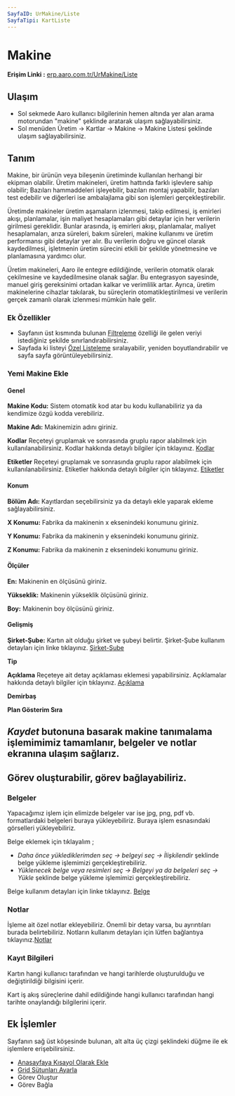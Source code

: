 ```yaml
---
SayfaID: UrMakine/Liste
SayfaTipi: KartListe
---
```


# Makine

**Erişim Linki :** [erp.aaro.com.tr/UrMakine/Liste](erp.aaro.com.tr/UrMakine/Liste)

## Ulaşım 

- Sol sekmede Aaro kullanıcı bilgilerinin hemen altında yer alan arama motorundan "makine" şeklinde aratarak ulaşım sağlayabilirsiniz.
- Sol menüden Üretim -> Kartlar -> Makine -> Makine Listesi şeklinde ulaşım sağlayabilirsiniz.

## Tanım

Makine, bir ürünün veya bileşenin üretiminde kullanılan herhangi bir ekipman olabilir. 
Üretim makineleri, üretim hattında farklı işlevlere sahip olabilir; 
Bazıları hammaddeleri işleyebilir, bazıları montaj yapabilir, bazıları test edebilir ve diğerleri ise ambalajlama gibi son işlemleri gerçekleştirebilir.

Üretimde makineler üretim aşamaların izlenmesi, takip edilmesi, iş emirleri akışı, planlamalar, işin maliyet hesaplamaları gibi detaylar için her verilerin girilmesi gereklidir. 
Bunlar arasında, iş emirleri akışı, planlamalar, maliyet hesaplamaları, arıza süreleri, bakım süreleri, makine kullanımı ve üretim performansı gibi detaylar yer alır. 
Bu verilerin doğru ve güncel olarak kaydedilmesi, işletmenin üretim sürecini etkili bir şekilde yönetmesine ve planlamasına yardımcı olur.

Üretim makineleri, Aaro ile entegre edildiğinde, verilerin otomatik olarak çekilmesine ve kaydedilmesine olanak sağlar. 
Bu entegrasyon sayesinde, manuel giriş gereksinimi ortadan kalkar ve verimlilik artar. 
Ayrıca, üretim makinelerine cihazlar takılarak, bu süreçlerin otomatikleştirilmesi ve verilerin gerçek zamanlı olarak izlenmesi mümkün hale gelir.

### Ek Özellikler 

- Sayfanın üst kısmında bulunan [Filtreleme](../TemelOzellikler/SayfaKisitlari.md) özelliği ile gelen veriyi istediğiniz şekilde sınırlandırabilirsiniz.
- Sayfada ki listeyi [Özel Listeleme](../TemelOzellikler/ListeNesnesi.md) sıralayabilir, yeniden boyutlandırabilir ve sayfa sayfa görüntüleyebilirsiniz.

### Yemi Makine Ekle 

#### Genel

**Makine Kodu:** Sistem otomatik kod atar bu kodu kullanabiliriz ya da kendimize özgü kodda verebiliriz.

**Makine Adı:** Makinemizin adını giriniz.

**Kodlar** Reçeteyi gruplamak ve sonrasında gruplu rapor alabilmek için kullanılanabilirsiniz. Kodlar hakkında detaylı bilgiler için tıklayınız. [Kodlar](../TemelOzellikler/Kodlar.md)

**Etiketler** Reçeteyi gruplamak ve sonrasında gruplu rapor alabilmek için kullanılanabilirsiniz. Etiketler hakkında detaylı bilgiler için tıklayınız. [Etiketler](../TemelOzellikler/Etiketler.md)

#### Konum 

**Bölüm Adı:** Kayıtlardan seçebilirsiniz ya da detaylı ekle yaparak ekleme sağlayabilirsiniz.

**X Konumu:** Fabrika da makinenin x eksenindeki konumunu giriniz.

**Y Konumu:** Fabrika da makinenin y eksenindeki konumunu giriniz.

**Z Konumu:** Fabrika da makinenin z eksenindeki konumunu giriniz.

#### Ölçüler 

**En:** Makinenin en ölçüsünü giriniz.

**Yükseklik:** Makinenin yükseklik ölçüsünü giriniz.

**Boy:** Makinenin boy ölçüsünü giriniz.

#### Gelişmiş

**Şirket-Şube:** Kartın ait olduğu şirket ve şubeyi belirtir. Şirket-Şube kullanım detayları için linke tıklayınız. [Şirket-Şube](../TemelOzellikler/SirketSubeKart.md)

**Tip** 

**Açıklama** Reçeteye ait detay açıklaması eklemesi yapabilirsiniz. Açıklamalar hakkında detaylı bilgiler için tıklayınız. [Açıklama](../TemelOzellikler/Aciklama.md)

**Demirbaş**

**Plan Gösterim Sıra**

## *Kaydet* butonuna basarak makine tanımalama işlemimimiz tamamlanır, belgeler ve notlar ekranına ulaşım sağlarız.
## Görev oluşturabilir, görev bağlayabiliriz.

### Belgeler

Yapacağımız işlem için elimizde belgeler var ise jpg, png, pdf vb. formatlardaki belgeleri buraya yükleyebiliriz.
Buraya işlem esnasındaki görselleri yükleyebiliriz.

Belge eklemek için tıklayalım ;

- *Daha önce yüklediklerimden seç -> belgeyi seç -> İlişkilendir* şeklinde belge yükleme işlemimizi gerçekleştirebiliriz.
- *Yüklenecek belge veya resimleri seç -> Belgeyi ya da belgeleri seç -> Yükle* şeklinde belge yükleme işlemimizi gerçekleştirebiliriz.

Belge kullanım detayları için linke tıklayınız. [Belge](../TemelOzellikler/Belgeler.md)

### Notlar 

İşleme ait özel notlar ekleyebiliriz. Önemli bir detay varsa, bu ayrıntıları burada belirtebiliriz. Notların kullanım detayları için lütfen bağlantıya tıklayınız.[Notlar](../TemelOzellikler/Notlar.md)

### Kayıt Bilgileri

Kartın hangi kullanıcı tarafından ve hangi tarihlerde oluşturulduğu ve değiştirildiği bilgisini içerir.

Kart iş akış süreçlerine dahil edildiğinde hangi kullanıcı tarafından hangi tarihte onaylandığı bilgilerini içerir. 

## Ek İşlemler

 Sayfanın sağ üst köşesinde bulunan, alt alta üç çizgi şeklindeki düğme ile ek işlemlere erişebilirsiniz.








- [Anasayfaya Kısayol Olarak Ekle](../TemelOzellikler/KisaYollaraEkleme.md)
- [Grid Sütunları Ayarla](../TemelOzellikler/GridSutunAyarlari.md)
- Görev Oluştur
- Görev Bağla